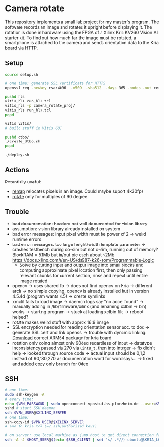 # Camera rotate

This repository implements a small lab project for my master's program. The software records an image and rotates it upright before displaying it. The rotation is done in hardware
using the FPGA of a Xilinx Kria KV260 Vision AI starter kit. To find out how much far the image must be rotated, a smartphone is attached to the camera and sends orientation data
to the Kria board via HTTP.

## Setup

```bash
source setup.sh

# one time: generate SSL certificate for HTTPS
openssl req -newkey rsa:4096  -x509  -sha512  -days 365 -nodes -out certificate.pem -keyout privatekey.pem

pushd hls
vitis_hls run_hls.tcl 
vitis_hls -p camera_rotate_proj/
vitis_hls run_hls.tcl
popd

vitis vitis/
# build stuff in Vitis GUI

pushd dtbo/
./create_dtbo.sh
popd

./deploy.sh
```

## Actions

Potentially useful:

- [remap](https://xilinx.github.io/Vitis_Libraries/vision/2022.1/api-reference.html#remap) relocates pixels in an image. Could maybe suport 4k30fps
- [rotate](https://xilinx.github.io/Vitis_Libraries/vision/2022.1/api-reference.html#rotate) only for multiples of 90 degree.

## Trouble
- bad documentation: headers not well documented for vision library
- assumption: vision library already installed on system
- bad error messages: input pixel width must be power of 2 -> weird runtime errors
- bad error messages: too large height/width template parameter -> crashes testbench during co-sim but not c-sim, running out of memory? BlockRAM = 5.1Mb but in/out pic each about ~2Mb <https://docs.xilinx.com/r/en-US/ds987-k26-som/Programmable-Logic>
  - Solve by cutting input and output image into small blocks and computing approximate pixel location first, then only passing
    relevant chunks for current section, rinse and repeat until entire image rotated
- opencv -> uses shared lib -> does not find opencv on Kria -> different arch -> no simple copying, opencv is already installed but in version 4.5.4d (program wants 4.5) -> create symlinks
- xmutil fails to load image -> daemon logs say "no accel found" -> manually adding in /lib/firmware/xilinx (and renaming xclbin -> bin) works -> starting program -> stuck at loading xclbin file -> reboot helped?
- rotate makes weird stuff with approx 16:9 image
- SSL encryption needed for reading orientation sensor acc. to doc -> generate SSL cert and link openssl -> trouble with dynamic linking: [Download](https://ubuntu.pkgs.org/20.04/ubuntu-main-arm64/libssl1.1_1.1.1f-1ubuntu2_arm64.deb.html) correct ARM64 package for kria board
- rotation only doing almost only 90deg regardless of input -> datatype inconsistency passed via 270 via `uint8_t`, then into integer -> fix didn't help -> looked through source code -> actual input should be 0,1,2 instead of 90,180,270 as documentation word for word says... -> fixed and added copy only branch for 0deg

## SSH

```bash
# one time:
sudo ssh-keygen -A
# every time:
echo $VPN_PASSWORD | sudo openconnect vpnstud.hs-pforzheim.de --user=$VPN_USER --passwd-on-stdin --background
sshd # start SSH daemon
ssh $VPN_USER@$XILINX_SERVER
# one time:
ssh-copy-id $VPN_USER@$XILINX_SERVER
# and to kria too (~/.ssh/authorized_keys)

# on server: use local machine as jump host to get direct connection from Xilinx server to Kria board
ssh -A -J $HOST_USER@$(echo $SSH_CLIENT | sed 's/ .*//) ubuntu@$KRIA_LOCAL_IP
```
